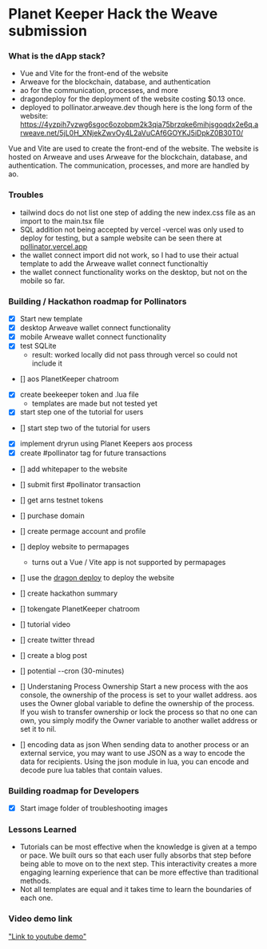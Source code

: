 # Planet Keeper Hack the Weave submission

### What is the dApp stack?

- Vue and Vite for the front-end of the website
- Arweave for the blockchain, database, and authentication
- ao for the communication, processes, and more
- dragondeploy for the deployment of the website costing $0.13 once.
- deployed to pollinator.arweave.dev though here is the long form of the website:
  https://4yzpih7vzwg6sgoc6ozobpm2k3qia75brzqke6mihjsgoqdx2e6q.arweave.net/5jL0H_XNjekZwvOy4L2aVuCAf6GOYKJ5iDpkZ0B30T0/

Vue and Vite are used to create the front-end of the website. The website is hosted on Arweave and uses Arweave for the blockchain, database, and authentication. The communication, processes, and more are handled by ao.

### Troubles

- tailwind docs do not list one step of adding the new index.css file as an import to the main.tsx file
- SQL addition not being accepted by vercel
  -vercel was only used to deploy for testing, but a sample website can be seen there at [pollinator.vercel.app](https://pollinator.vercel.app/)
- the wallet connect import did not work, so I had to use their actual template to add the Arweave wallet connect functionaltiy
- the wallet connect functionality works on the desktop, but not on the mobile so far.

### Building / Hackathon roadmap for Pollinators

- [x] Start new template
- [x] desktop Arweave wallet connect functionality
- [x] mobile Arweave wallet connect functionality
- [x] test SQLite
  - result: worked locally did not pass through vercel so could not include it
- [] aos PlanetKeeper chatroom
- [x] create beekeeper token and .lua file
  - templates are made but not tested yet
- [x] start step one of the tutorial for users
- [] start step two of the tutorial for users
- [x] implement dryrun using Planet Keepers aos process
- [x] create #pollinator tag for future transactions
- [] add whitepaper to the website
- [] submit first #pollinator transaction
- [] get arns testnet tokens
- [] purchase domain
- [] create permage account and profile
- [] deploy website to permapages
  - turns out a Vue / Vite app is not supported by permapages
- [] use the [dragon deploy](https://dragondeploy.xyz/) to deploy the website
- [] create hackathon summary
- [] tokengate PlanetKeeper chatroom
- [] tutorial video
- [] create twitter thread
- [] create a blog post
- [] potential --cron (30-minutes)
- [] Understaning Process Ownership
  Start a new process with the aos console, the ownership of the process is set to your wallet address. aos uses the Owner global variable to define the ownership of the process. If you wish to transfer ownership or lock the process so that no one can own, you simply modify the Owner variable to another wallet address or set it to nil.

- [] encoding data as json
  When sending data to another process or an external service, you may want to use JSON as a way to encode the data for recipients. Using the json module in lua, you can encode and decode pure lua tables that contain values.

### Building roadmap for Developers

- [x] Start image folder of troubleshooting images

### Lessons Learned

- Tutorials can be most effective when the knowledge is given at a tempo or pace. We built ours so that each user fully absorbs that step before being able to move on to the next step. This interactivity creates a more engaging learning experience that can be more effective than traditional methods.
- Not all templates are equal and it takes time to learn the boundaries of each one.

### Video demo link

["Link to youtube demo"](https://www.youtube.com/watch?v=K-ebM9_GoUU)
